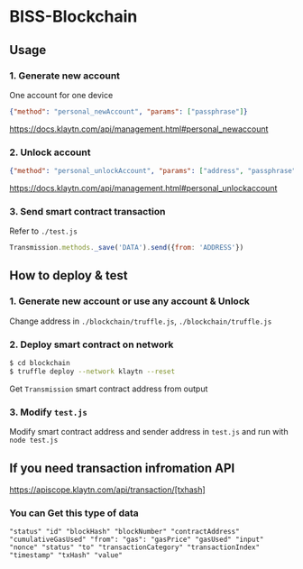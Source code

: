 # BISS-Blockchain

## Usage

### 1. Generate new account
One account for one device

```json
{"method": "personal_newAccount", "params": ["passphrase"]}
```

https://docs.klaytn.com/api/management.html#personal_newaccount

### 2. Unlock account

```json
{"method": "personal_unlockAccount", "params": ["address", "passphrase", 300]}
```

https://docs.klaytn.com/api/management.html#personal_unlockaccount

### 3. Send smart contract transaction
Refer to `./test.js`

```js
Transmission.methods._save('DATA').send({from: 'ADDRESS'})
```

## How to deploy & test

### 1. Generate new account or use any account & Unlock
Change address in `./blockchain/truffle.js`, `./blockchain/truffle.js`

### 2. Deploy smart contract on network

```bash
$ cd blockchain
$ truffle deploy --network klaytn --reset
```

Get `Transmission` smart contract address from output

### 3. Modify `test.js`
Modify smart contract address and sender address in `test.js` and run with `node test.js`



## If you need transaction infromation API

https://apiscope.klaytn.com/api/transaction/[txhash]

### You can Get this type of data
```
"status" "id" "blockHash" "blockNumber" "contractAddress" "cumulativeGasUsed" "from": "gas": "gasPrice" "gasUsed" "input"
"nonce" "status" "to" "transactionCategory" "transactionIndex" "timestamp" "txHash" "value"
```

